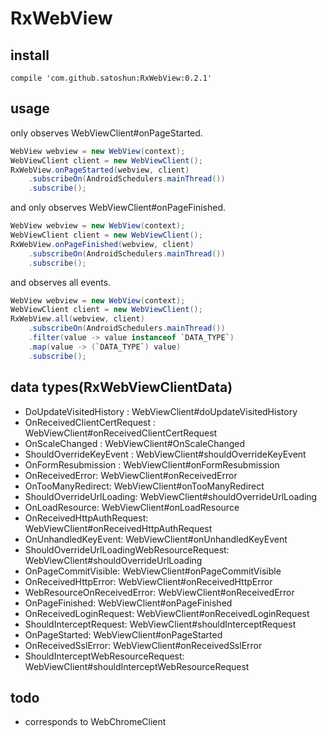 # RxWebView

## install

```
compile 'com.github.satoshun:RxWebView:0.2.1'
```


## usage

only observes WebViewClient#onPageStarted.

```java
WebView webview = new WebView(context);
WebViewClient client = new WebViewClient();
RxWebView.onPageStarted(webview, client)
    .subscribeOn(AndroidSchedulers.mainThread())
    .subscribe();
```

and only observes WebViewClient#onPageFinished.

```java
WebView webview = new WebView(context);
WebViewClient client = new WebViewClient();
RxWebView.onPageFinished(webview, client)
    .subscribeOn(AndroidSchedulers.mainThread())
    .subscribe();
```

and observes all events.

```java
WebView webview = new WebView(context);
WebViewClient client = new WebViewClient();
RxWebView.all(webview, client)
    .subscribeOn(AndroidSchedulers.mainThread())
    .filter(value -> value instanceof `DATA_TYPE`)
    .map(value -> (`DATA_TYPE`) value)
    .subscribe();
```

## data types(RxWebViewClientData)

- DoUpdateVisitedHistory : WebViewClient#doUpdateVisitedHistory
- OnReceivedClientCertRequest : WebViewClient#onReceivedClientCertRequest
- OnScaleChanged : WebViewClient#OnScaleChanged
- ShouldOverrideKeyEvent : WebViewClient#shouldOverrideKeyEvent
- OnFormResubmission : WebViewClient#onFormResubmission
- OnReceivedError: WebViewClient#onReceivedError
- OnTooManyRedirect: WebViewClient#onTooManyRedirect
- ShouldOverrideUrlLoading: WebViewClient#shouldOverrideUrlLoading
- OnLoadResource: WebViewClient#onLoadResource
- OnReceivedHttpAuthRequest: WebViewClient#onReceivedHttpAuthRequest
- OnUnhandledKeyEvent: WebViewClient#onUnhandledKeyEvent
- ShouldOverrideUrlLoadingWebResourceRequest: WebViewClient#shouldOverrideUrlLoading
- OnPageCommitVisible: WebViewClient#onPageCommitVisible
- OnReceivedHttpError: WebViewClient#onReceivedHttpError
- WebResourceOnReceivedError: WebViewClient#onReceivedError
- OnPageFinished: WebViewClient#onPageFinished
- OnReceivedLoginRequest: WebViewClient#onReceivedLoginRequest
- ShouldInterceptRequest: WebViewClient#shouldInterceptRequest
- OnPageStarted: WebViewClient#onPageStarted
- OnReceivedSslError: WebViewClient#onReceivedSslError
- ShouldInterceptWebResourceRequest: WebViewClient#shouldInterceptWebResourceRequest


## todo

- corresponds to WebChromeClient
